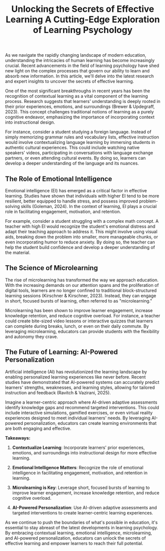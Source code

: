 ﻿---
title: "Unlocking the Secrets of Effective Learning A Cutting-Edge Exploration of Learning Psychology"
description: "Discover the fascinating world of human psychology with insights into behavior, mental health, cognitive science, and the latest psychological research."
pubDate: 2025-07-02
category: "psychology"
tags: []
image: "/assets/blog-placeholder-1.svg"
---

As we navigate the rapidly changing landscape of modern education, understanding the intricacies of human learning has become increasingly crucial. Recent advancements in the field of learning psychology have shed new light on the complex processes that govern our ability to learn and absorb new information. In this article, we'll delve into the latest research and expert insights to uncover the secrets of effective learning.

One of the most significant breakthroughs in recent years has been the recognition of contextual learning as a vital component of the learning process. Research suggests that learners' understanding is deeply rooted in their prior experiences, emotions, and surroundings (Brewer & Updegraff, 2023). This concept challenges traditional notions of learning as a purely cognitive endeavor, emphasizing the importance of incorporating context into instructional design.

For instance, consider a student studying a foreign language. Instead of simply memorizing grammar rules and vocabulary lists, effective instruction would involve contextualizing language learning by immersing students in authentic cultural experiences. This could include watching native speakers' videos, participating in conversations with language exchange partners, or even attending cultural events. By doing so, learners can develop a deeper understanding of the language and its nuances.

## The Role of Emotional Intelligence

Emotional intelligence (EI) has emerged as a critical factor in effective learning. Studies have shown that individuals with higher EI tend to be more resilient, better equipped to handle stress, and possess improved problem-solving skills (Goleman, 2024). In the context of learning, EI plays a crucial role in facilitating engagement, motivation, and retention.

For example, consider a student struggling with a complex math concept. A teacher with high EI would recognize the student's emotional distress and adapt their teaching approach to address it. This might involve using visual aids, breaking down the problem into smaller, more manageable chunks, or even incorporating humor to reduce anxiety. By doing so, the teacher can help the student build confidence and develop a deeper understanding of the material.

## The Science of Microlearning

The rise of microlearning has transformed the way we approach education. With the increasing demands on our attention spans and the proliferation of digital tools, learners are no longer confined to traditional block-structured learning sessions (Kirschner & Kirschner, 2023). Instead, they can engage in short, focused bursts of learning, often referred to as "microlearning."

Microlearning has been shown to improve learner engagement, increase knowledge retention, and reduce cognitive overload. For instance, a teacher could create bite-sized video lessons or interactive quizzes that learners can complete during breaks, lunch, or even on their daily commute. By leveraging microlearning, educators can provide students with the flexibility and autonomy they crave.

## The Future of Learning: AI-Powered Personalization

Artificial intelligence (AI) has revolutionized the learning landscape by enabling personalized learning experiences like never before. Recent studies have demonstrated that AI-powered systems can accurately predict learners' strengths, weaknesses, and learning styles, allowing for tailored instruction and feedback (Ravitch & Vazirani, 2025).

Imagine a learner-centric approach where AI-driven adaptive assessments identify knowledge gaps and recommend targeted interventions. This could include interactive simulations, gamified exercises, or even virtual reality experiences designed to meet individual learners' needs. By leveraging AI-powered personalization, educators can create learning environments that are both engaging and effective.

**Takeaways:**

1. **Contextualize Learning**: Incorporate learners' prior experiences, emotions, and surroundings into instructional design for more effective learning.

2. **Emotional Intelligence Matters**: Recognize the role of emotional intelligence in facilitating engagement, motivation, and retention in learning.

3. **Microlearning is Key**: Leverage short, focused bursts of learning to improve learner engagement, increase knowledge retention, and reduce cognitive overload.

4. **AI-Powered Personalization**: Use AI-driven adaptive assessments and targeted interventions to create learner-centric learning experiences.

As we continue to push the boundaries of what's possible in education, it's essential to stay abreast of the latest developments in learning psychology. By embracing contextual learning, emotional intelligence, microlearning, and AI-powered personalization, educators can unlock the secrets of effective learning and empower learners to reach their full potential.
